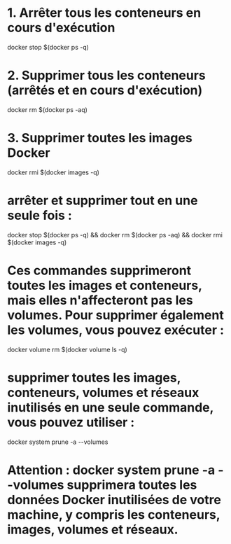 # 1. Arrêter tous les conteneurs en cours d'exécution
docker stop $(docker ps -q)

# 2. Supprimer tous les conteneurs (arrêtés et en cours d'exécution)
docker rm $(docker ps -aq)

# 3. Supprimer toutes les images Docker
docker rmi $(docker images -q)

# arrêter et supprimer tout en une seule fois :
docker stop $(docker ps -q) && docker rm $(docker ps -aq) && docker rmi $(docker images -q)

# Ces commandes supprimeront toutes les images et conteneurs, mais elles n'affecteront pas les volumes. Pour supprimer également les volumes, vous pouvez exécuter :
docker volume rm $(docker volume ls -q)

# supprimer toutes les images, conteneurs, volumes et réseaux inutilisés en une seule commande, vous pouvez utiliser :
docker system prune -a --volumes

# Attention : docker system prune -a --volumes supprimera toutes les données Docker inutilisées de votre machine, y compris les conteneurs, images, volumes et réseaux.